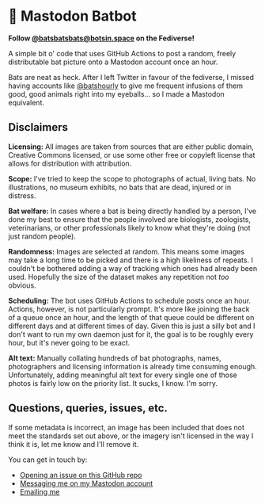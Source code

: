 # 🦇 Mastodon Batbot

**Follow [@batsbatsbats@botsin.space](https://botsin.space/@batsbatsbats) on the Fediverse!**

A simple bit o' code that uses GitHub Actions to post a random, freely distributable bat picture onto a Mastodon account once an hour.

Bats are neat as heck. After I left Twitter in favour of the fediverse, I missed having accounts like [@batshourly](https://twitter.com/batshourly) to give me frequent infusions of them good, good animals right into my eyeballs... so I made a Mastodon equivalent.

## Disclaimers

**Licensing:** All images are taken from sources that are either public domain, Creative Commons licensed, or use some other free or copyleft license that allows for distribution with attribution.

**Scope:** I've tried to keep the scope to photographs of actual, living bats. No illustrations, no museum exhibits, no bats that are dead, injured or in distress.

**Bat welfare:** In cases where a bat is being directly handled by a person, I've done my best to ensure that the people involved are biologists, zoologists, veterinarians, or other professionals likely to know what they're doing (not just random people).

**Randomness:** Images are selected at random. This means some images may take a long time to be picked and there is a high likeliness of repeats. I couldn't be bothered adding a way of tracking which ones had already been used. Hopefully the size of the dataset makes any repetition not _too_ obvious.

**Scheduling:** The bot uses GitHub Actions to schedule posts once an hour. Actions, however, is not particularly prompt. It's more like joining the back of a queue once an hour, and the length of that queue could be different on different days and at different times of day. Given this is just a silly bot and I don't want to run my own daemon just for it, the goal is to be roughly every hour, but it's never going to be exact.

**Alt text:** Manually collating hundreds of bat photographs, names, photographers and licensing information is already time consuming enough. Unfortunately, adding meaningful alt text for every single one of those photos is fairly low on the priority list. It sucks, I know. I'm sorry.

## Questions, queries, issues, etc.

If some metadata is incorrect, an image has been included that does not meet the standards set out above, or the imagery isn't licensed in the way I think it is, let me know and I'll remove it.

You can get in touch by:

- [Opening an issue on this GitHub repo](https://github.com/querkmachine/bat-bot/issues)
- [Messaging me on my Mastodon account](https://chitter.xyz/@batbeeps)
- [Emailing me](mailto:hi@berly.kim)
